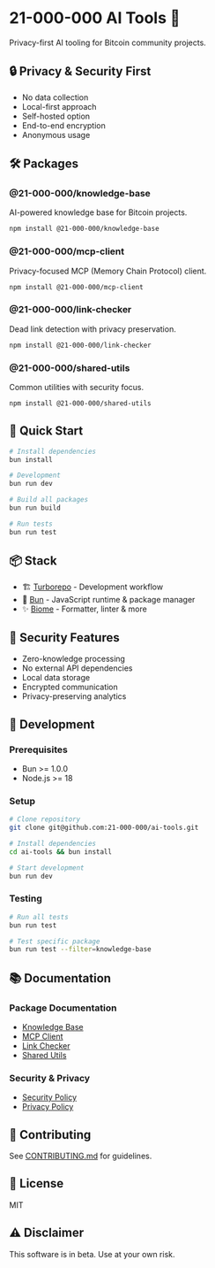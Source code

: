 # 21-000-000 AI Tools 🤖

Privacy-first AI tooling for Bitcoin community projects.

## 🔒 Privacy & Security First
- No data collection
- Local-first approach
- Self-hosted option
- End-to-end encryption
- Anonymous usage

## 🛠 Packages

### @21-000-000/knowledge-base
AI-powered knowledge base for Bitcoin projects.
```bash
npm install @21-000-000/knowledge-base
```

### @21-000-000/mcp-client
Privacy-focused MCP (Memory Chain Protocol) client.
```bash
npm install @21-000-000/mcp-client
```

### @21-000-000/link-checker
Dead link detection with privacy preservation.
```bash
npm install @21-000-000/link-checker
```

### @21-000-000/shared-utils
Common utilities with security focus.
```bash
npm install @21-000-000/shared-utils
```

## 🚀 Quick Start

```bash
# Install dependencies
bun install

# Development
bun run dev

# Build all packages
bun run build

# Run tests
bun run test
```

## 📦 Stack
- 🏗 [Turborepo](https://turborepo.org/) - Development workflow
- 🎯 [Bun](https://bun.sh/) - JavaScript runtime & package manager
- ✨ [Biome](https://biomejs.dev/) - Formatter, linter & more

## 🔐 Security Features
- Zero-knowledge processing
- No external API dependencies
- Local data storage
- Encrypted communication
- Privacy-preserving analytics

## 🧪 Development

### Prerequisites
- Bun >= 1.0.0
- Node.js >= 18

### Setup
```bash
# Clone repository
git clone git@github.com:21-000-000/ai-tools.git

# Install dependencies
cd ai-tools && bun install

# Start development
bun run dev
```

### Testing
```bash
# Run all tests
bun run test

# Test specific package
bun run test --filter=knowledge-base
```

## 📚 Documentation

### Package Documentation
- [Knowledge Base](./packages/knowledge-base/README.md)
- [MCP Client](./packages/mcp-client/README.md)
- [Link Checker](./packages/link-checker/README.md)
- [Shared Utils](./packages/shared-utils/README.md)

### Security & Privacy
- [Security Policy](./SECURITY.md)
- [Privacy Policy](./PRIVACY.md)

## 🤝 Contributing
See [CONTRIBUTING.md](./CONTRIBUTING.md) for guidelines.

## 📄 License
MIT

## ⚠️ Disclaimer
This software is in beta. Use at your own risk.
